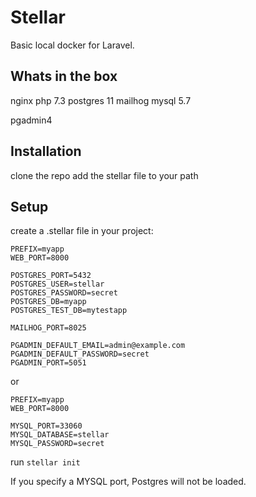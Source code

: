 # Stellar

Basic local docker for Laravel.

## Whats in the box

nginx
php 7.3
postgres 11
mailhog
mysql 5.7

pgadmin4


## Installation

clone the repo
add the stellar file to your path

## Setup

create a .stellar file in your project:

```
PREFIX=myapp
WEB_PORT=8000

POSTGRES_PORT=5432
POSTGRES_USER=stellar
POSTGRES_PASSWORD=secret
POSTGRES_DB=myapp
POSTGRES_TEST_DB=mytestapp

MAILHOG_PORT=8025

PGADMIN_DEFAULT_EMAIL=admin@example.com
PGADMIN_DEFAULT_PASSWORD=secret
PGADMIN_PORT=5051
```

or

```
PREFIX=myapp
WEB_PORT=8000

MYSQL_PORT=33060
MYSQL_DATABASE=stellar
MYSQL_PASSWORD=secret
```

run `stellar init`

If you specify a MYSQL port, Postgres will not be loaded.
